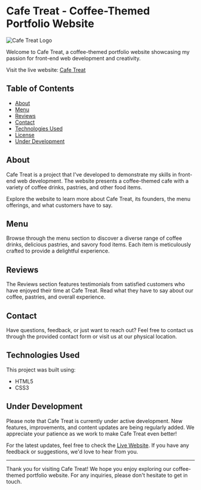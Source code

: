 # Cafe Treat - Coffee-Themed Portfolio Website

![Cafe Treat Logo](/images/mobile.gif)

Welcome to Cafe Treat, a coffee-themed portfolio website showcasing my passion for front-end web development and creativity.

Visit the live website: [Cafe Treat](https://cafe-treat.vercel.app/)

## Table of Contents

- [About](#about)
- [Menu](#menu)
- [Reviews](#reviews)
- [Contact](#contact)
- [Technologies Used](#technologies-used)
- [License](#license)
- [Under Development](#under-development)

## About

Cafe Treat is a project that I've developed to demonstrate my skills in front-end web development. The website presents a coffee-themed cafe with a variety of coffee drinks, pastries, and other food items.

Explore the website to learn more about Cafe Treat, its founders, the menu offerings, and what customers have to say.

## Menu

Browse through the menu section to discover a diverse range of coffee drinks, delicious pastries, and savory food items. Each item is meticulously crafted to provide a delightful experience.

## Reviews

The Reviews section features testimonials from satisfied customers who have enjoyed their time at Cafe Treat. Read what they have to say about our coffee, pastries, and overall experience.

## Contact

Have questions, feedback, or just want to reach out? Feel free to contact us through the provided contact form or visit us at our physical location.

## Technologies Used

This project was built using:

- HTML5
- CSS3

## Under Development

Please note that Cafe Treat is currently under active development. New features, improvements, and content updates are being regularly added. We appreciate your patience as we work to make Cafe Treat even better!

For the latest updates, feel free to check the [Live Website](https://cafe-treat.vercel.app/). If you have any feedback or suggestions, we'd love to hear from you.

---

Thank you for visiting Cafe Treat! We hope you enjoy exploring our coffee-themed portfolio website. For any inquiries, please don't hesitate to get in touch.
